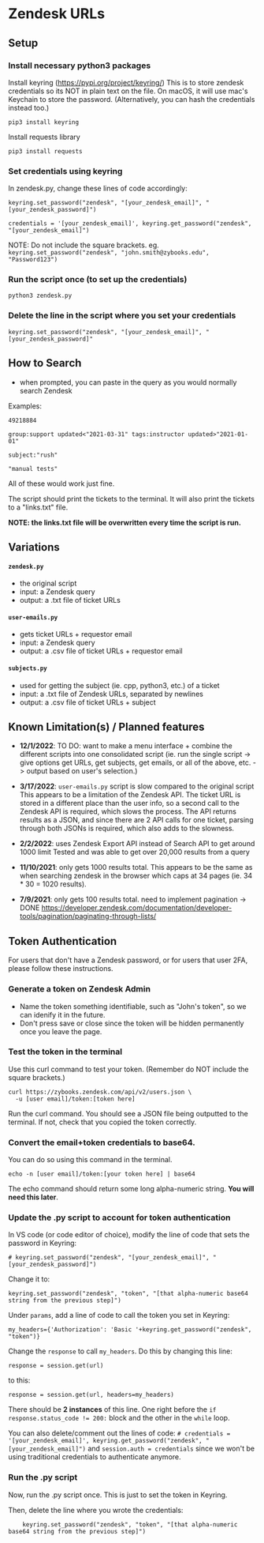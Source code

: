 # Zendesk URLs


## Setup
### Install necessary python3 packages

Install keyring (https://pypi.org/project/keyring/)
This is to store zendesk credentials so its NOT in plain text on the file. On macOS, it will use mac's Keychain to store the password. (Alternatively, you can hash the credentials instead too.)

    pip3 install keyring

Install requests library

    pip3 install requests



### Set credentials using keyring
In zendesk.py, change these lines of code accordingly:

    keyring.set_password("zendesk", "[your_zendesk_email]", "[your_zendesk_password]")

    credentials = '[your_zendesk_email]', keyring.get_password("zendesk", "[your_zendesk_email]")
    
NOTE: Do not include the square brackets. eg. ``keyring.set_password("zendesk", "john.smith@zybooks.edu", "Password123")``



### Run the script once (to set up the credentials)

  

    python3 zendesk.py


### Delete the line in the script where you set your credentials

    keyring.set_password("zendesk", "[your_zendesk_email]", "[your_zendesk_password]"



## How to Search

- when prompted, you can paste in the query as you would normally search Zendesk

Examples:

    49218884
 
    group:support updated<"2021-03-31" tags:instructor updated>"2021-01-01"
    
    subject:"rush"
    
    "manual tests"

All of these would work just fine.


The script should print the tickets to the terminal. It will also print the tickets to a "links.txt" file. 

**NOTE: the links.txt file will be overwritten every time the script is run.**

## Variations
#### ``zendesk.py``
- the original script
- input: a Zendesk query
- output: a .txt file of ticket URLs
#### ``user-emails.py``
- gets ticket URLs + requestor email
- input: a Zendesk query
- output: a .csv file of ticket URLs + requestor email
#### ``subjects.py``
- used for getting the subject (ie. cpp, python3, etc.) of a ticket
- input: a .txt file of Zendesk URLs, separated by newlines
- output: a .csv file of ticket URLs + subject


## Known Limitation(s) / Planned features
- **12/1/2022**: TO DO: want to make a menu interface + combine the different scripts into one consolidated script (ie. run the single script -> give options get URLs, get subjects, get emails, or all of the above, etc. -> output based on user's selection.)

- **3/17/2022**: ``user-emails.py`` script is slow compared to the original script
    This appears to be a limitation of the Zendesk API. The ticket URL is stored in a different place than the user info, so a second call to the Zendesk API is required, which slows the process. 
    The API returns results as a JSON, and since there are 2 API calls for one ticket, parsing through both JSONs is required, which also adds to the slowness.

- **2/2/2022**: uses Zendesk Export API instead of Search API to get around 1000 limit
    Tested and was able to get over 20,000 results from a query

- **11/10/2021**: only gets 1000 results total. 
    This appears to be the same as when searching zendesk in the browser which caps at 34 pages (ie. 34 * 30 = 1020 results).

- **7/9/2021**: only gets 100 results total. need to implement pagination -> DONE 
    https://developer.zendesk.com/documentation/developer-tools/pagination/paginating-through-lists/

## Token Authentication
For users that don't have a Zendesk password, or for users that user 2FA, please follow these instructions.

### Generate a token on Zendesk Admin
- Name the token something identifiable, such as "John's token", so we can idenify it in the future.
- Don't press save or close since the token will be hidden permanently once you leave the page.

### Test the token in the terminal  
Use this curl command to test your token. (Remember do NOT include the square brackets.)
```
curl https://zybooks.zendesk.com/api/v2/users.json \
  -u [user email]/token:[token here]
```


Run the curl command. You should see a JSON file being outputted to the terminal. If not, check that you copied the token correctly.

### Convert the email+token credentials to base64. 
You can do so using this command in the terminal.
    
    echo -n [user email]/token:[your token here] | base64
    
The echo command should return some long alpha-numeric string. **You will need this later**.

### Update the .py script to account for token authentication
In VS code (or code editor of choice), modify the line of code that sets the password in Keyring:

    # keyring.set_password("zendesk", "[your_zendesk_email]", "[your_zendesk_password]")

Change it to:

    keyring.set_password("zendesk", "token", "[that alpha-numeric base64 string from the previous step]")


Under ``params``, add a line of code to call the token you set in Keyring:

    my_headers={'Authorization': 'Basic '+keyring.get_password("zendesk", "token")}

Change the ``response`` to call ``my_headers``. Do this by changing this line:

    response = session.get(url)

to this:

    response = session.get(url, headers=my_headers)

There should be **2 instances** of this line. One right before the ``if response.status_code != 200:`` block and the other in the ``while`` loop.

You can also delete/comment out the lines of code:
``# credentials = '[your_zendesk_email]', keyring.get_password("zendesk", "[your_zendesk_email]")`` and ``session.auth = credentials`` since we won't be using traditional credentials to authenticate anymore.

### Run the .py script
Now, run the .py script once. This is just to set the token in Keyring.

Then, delete the line where you wrote the credentials:

        keyring.set_password("zendesk", "token", "[that alpha-numeric base64 string from the previous step]")









